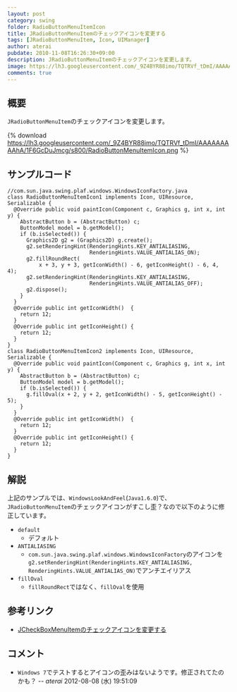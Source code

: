 ```yaml
---
layout: post
category: swing
folder: RadioButtonMenuItemIcon
title: JRadioButtonMenuItemのチェックアイコンを変更する
tags: [JRadioButtonMenuItem, Icon, UIManager]
author: aterai
pubdate: 2010-11-08T16:26:30+09:00
description: JRadioButtonMenuItemのチェックアイコンを変更します。
image: https://lh3.googleusercontent.com/_9Z4BYR88imo/TQTRVf_tDmI/AAAAAAAAAhA/1F6GcDuJmcg/s800/RadioButtonMenuItemIcon.png
comments: true
---
```

## 概要
`JRadioButtonMenuItem`のチェックアイコンを変更します。

{% download https://lh3.googleusercontent.com/_9Z4BYR88imo/TQTRVf_tDmI/AAAAAAAAAhA/1F6GcDuJmcg/s800/RadioButtonMenuItemIcon.png %}

## サンプルコード
<pre class="prettyprint"><code>//com.sun.java.swing.plaf.windows.WindowsIconFactory.java
class RadioButtonMenuItemIcon1 implements Icon, UIResource, Serializable {
  @Override public void paintIcon(Component c, Graphics g, int x, int y) {
    AbstractButton b = (AbstractButton) c;
    ButtonModel model = b.getModel();
    if (b.isSelected()) {
      Graphics2D g2 = (Graphics2D) g.create();
      g2.setRenderingHint(RenderingHints.KEY_ANTIALIASING,
                          RenderingHints.VALUE_ANTIALIAS_ON);
      g2.fillRoundRect(
          x + 3, y + 3, getIconWidth() - 6, getIconHeight() - 6, 4, 4);
      g2.setRenderingHint(RenderingHints.KEY_ANTIALIASING,
                          RenderingHints.VALUE_ANTIALIAS_OFF);
      g2.dispose();
    }
  }
  @Override public int getIconWidth()  {
    return 12;
  }
  @Override public int getIconHeight() {
    return 12;
  }
}
class RadioButtonMenuItemIcon2 implements Icon, UIResource, Serializable {
  @Override public void paintIcon(Component c, Graphics g, int x, int y) {
    AbstractButton b = (AbstractButton) c;
    ButtonModel model = b.getModel();
    if (b.isSelected()) {
      g.fillOval(x + 2, y + 2, getIconWidth() - 5, getIconHeight() - 5);
    }
  }
  @Override public int getIconWidth()  {
    return 12;
  }
  @Override public int getIconHeight() {
    return 12;
  }
}
</code></pre>

## 解説
上記のサンプルでは、`WindowsLookAndFeel`(`Java1.6.0`)で、`JRadioButtonMenuItem`のチェックアイコンがすこし歪？なので以下のように修正しています。

- `default`
    - デフォルト
- `ANTIALIASING`
    - `com.sun.java.swing.plaf.windows.WindowsIconFactory`のアイコンを`g2.setRenderingHint(RenderingHints.KEY_ANTIALIASING, RenderingHints.VALUE_ANTIALIAS_ON)`でアンチエイリアス
- `fillOval`
    - `fillRoundRect`ではなく、`fillOval`を使用

<!-- dummy comment line for breaking list -->

## 参考リンク
- [JCheckBoxMenuItemのチェックアイコンを変更する](http://ateraimemo.com/Swing/CheckBoxMenuItemIcon.html)

<!-- dummy comment line for breaking list -->

## コメント
- `Windows 7`でテストするとアイコンの歪みはないようです。修正されてたのかも？ -- *aterai* 2012-08-08 (水) 19:51:09

<!-- dummy comment line for breaking list -->
